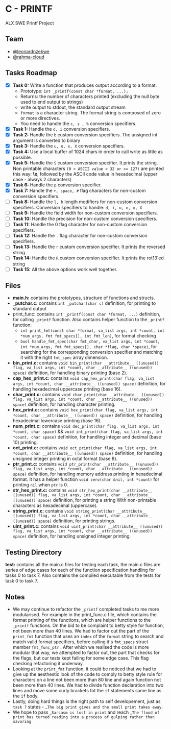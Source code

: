# C - PRINTF

ALX SWE Printf Project

## Team

- [@leonardnzekwe](https://github.com/leonardnzekwe)
- [@rahma-cloud](https://github.com/rahma-cloud)

## Tasks Roadmap

- [x] **Task 0:** Write a function that produces output according to a format.
    - Prototype: `int _printf(const char *format, ...);`
    - Returns: the number of characters printed (excluding the null byte used to end output to strings)
    - write output to stdout, the standard output stream
    - `format` is a character string. The format string is composed of zero or more directives.
    - You need to handle the `c, s , %` conversion specifiers.
- [x] **Task 1:** Handle the `d, i` conversion specifiers.
- [x] **Task 2:** Handle the `b` custom conversion specifiers. The unsigned int argument is converted to binary
- [x] **Task 3:** Handle the `u, o, x, X` conversion specifiers.
- [x] **Task 4:** Use a local buffer of 1024 chars in order to call write as little as possible.
- [x] **Task 5:** Handle the `S` custom conversion specifier. It prints the string. Non printable characters `(0 < ASCII value < 32 or >= 127)` are printed this way: **\x**, followed by the ASCII code value in hexadecimal (upper case - always 2 characters)
- [x] **Task 6:** Handle the `p` conversion specifier.
- [x] **Task 7:** Handle the `+, space, #` flag characters for non-custom conversion specifiers.
- [ ] **Task 8:** Handle the `l, h` length modifiers for non-custom conversion specifiers. Conversion specifiers to handle: `d, i, u, o, x, X`
- [ ] **Task 9:** Handle the field width for non-custom conversion specifiers.
- [ ] **Task 10:** Handle the precision for non-custom conversion specifiers.
- [ ] **Task 11:** Handle the 0 flag character for non-custom conversion specifiers.
- [ ] **Task 12:** Handle the `-` flag character for non-custom conversion specifiers.
- [ ] **Task 13:** Handle the `r` custom conversion specifier. It prints the reversed string
- [ ] **Task 14:** Handle the `R` custom conversion specifier. It prints the rot13'ed string
- [ ] **Task 15:** All the above options work well together.

## Files

- **main.h:** contains the prototypes, structure of functions and structs.
- **\_putchar.c:** contains `int _putchar(char c)` definition, for printing to standard output
- print_func: contains `int _printf(const char *format, ...)` definition, for calling `_printf` function. Also contains helper function to the `_printf` function:
    - `int print_fmt(const char *format, va_list args, int *count, int *num_args, fmt fmt_specs[], int fmt_len)`, for format checking
    - `bool handle_fmt_spec(char fmt_char, va_list args, int *count, int *num_args, fmt fmt_specs[], char *flag, char *space)`, for searching for the corresponding conversion specifier and matching it with the right `fmt_spec` array dimension.
- **bin_print.c:** contains `void bin_print(char __attribute__ ((unused)) flag, va_list args, int *count, char __attribute__ ((unused)) space)` definition, for handling binary printing (base 2).
- **cap_hex_print.c:** contains `void cap_hex_print(char flag, va_list args, int *count, char __attribute__ ((unused)) space)` definition, for handling hexadecimal uppercase printing (base 16).
- **char_print.c:** contains `void char_print(char __attribute__ ((unused)) flag, va_list args, int *count, char __attribute__ ((unused)) space)` definition, for handling character printing.
- **hex_print.c:** contains `void hex_print(char flag, va_list args, int *count, char __attribute__ ((unused)) space)` definition, for handling hexadecimal lowercase printing (base 16).
- **num_print.c:** contains `void dec_print(char flag, va_list args, int *count, char space)` && `void int_print(char flag, va_list args, int *count, char space)` definition, for handling integer and decimal (base 10) printing.
- **oct_print.c:** contains `void oct_print(char flag, va_list args, int *count, char __attribute__ ((unused)) space)` definition, for handling unsigned integer printing in octal format (base 8).
- **ptr_print.c:** contains `void ptr_print(char __attribute__ ((unused)) flag, va_list args, int *count, char __attribute__ ((unused)) space)` definition, for handling memory address printing in hexadecimal format. It has a helper function `void zero(char &nil, int *count)` for printing `nil` when `ptr` is 0.
- **str_hex_print.c:** contains `void str_hex_print(char __attribute__ ((unused)) flag, va_list args, int *count, char __attribute__ ((unused)) space)` definition, for printing a string With non-printable characters as hexadecimal (uppercase).
- **string_print.c:** contains `void string_print(char __attribute__ ((unused)) flag, va_list args, int *count, char __attribute__ ((unused)) space)` definition, for printing strings.
- **uint_print.c:** contains `void uint_print(char __attribute__ ((unused)) flag, va_list args, int *count, char __attribute__ ((unused)) space)` definition, for handling unsigned integer printing.

## Testing Directory

**test:** contains all the main.c files for testing each task, the main.c files are series of edge cases for each of the function specification handling for tasks 0 to task 7. Also contains the compiled executable from the tests for task 0  to task 7.

## Notes

- We may continue to refactor the `_printf` completed tasks to me more modularised. For example in the print_func.c file, which contains the format printing of the functions, which are helper functions to the  `_printf` functions. On the bid to be complaint to betty style for function, not been more than 40 lines. We had to factor out the part of the `print_fmt` function that uses an `index` of the `format` string to search and match valid format specifiers, before calling it's `fmt_specs` struct member `fmt_func_ptr` . After which we realised the code is more modular that way, we attempted to factor out, the part that checks for the flags, but our tests kept failing for some edge case. This flag checking refactoring it underway.
- Looking at the `print_fmt` function, it could be noticed that we had to give up the aesthestic look of the code to comply to betty style rule for characters on a line not been more than 80 line and again function not been more than 40 lines. We had to divide function declaration into two lines and move some curly brackets fot the `if` statements same line as the `if` body.
- Lastly, doing hard things is the right path to self developement, just as `task 7` states - _`The big print gives and the small print takes away`.
- We hope to pass _`Sarcasm is lost in print` and reach _`The flood of print has turned reading into a process of gulping rather than savoring`
